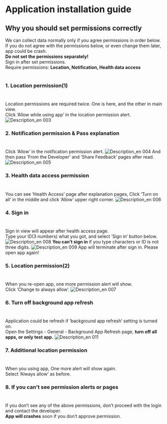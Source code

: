 # Application installation guide
## Why you should set permissions correctly
We can collect data normally only if you agree permissions in order below.<br>
If you do not agree with the permissions below, or even change them later, app could be crash.<br>
**Do not set the permissions separately!**<br>
Sign in after set permissions.<br>
Require permissions: **Location, Notification, Health data access**
#
### 1. Location permission(1)
#
Location permissions are required twice. One is here, and the other in main view.<br>
Click ‘Allow while using app’ in the location permission alert.
![Description_en 003](https://github.com/DHIGHSOUL/UbicompLab-KNIH_iOSDataCollection/assets/73047755/16876d93-9e21-48ad-a05d-46954bf423cf)
### 2. Notification permission & Pass explanation
#
Click ‘Allow’ in the notification permission alert.
![Description_en 004](https://github.com/DHIGHSOUL/UbicompLab-KNIH_iOSDataCollection/assets/73047755/7b5213d3-b9eb-4a02-bb4c-418ef4dab0ff)
And then pass ‘From the Developer’ and ‘Share Feedback’ pages after read.
![Description_en 005](https://github.com/DHIGHSOUL/UbicompLab-KNIH_iOSDataCollection/assets/73047755/74a37afb-c28c-4d31-95ab-52314f68350f)
### 3. Health data access permission
#
You can see ‘Health Access’ page after explanation pages, Click ‘Turn on all’ in the middle and click ‘Allow’ upper right corner.
![Description_en 006](https://github.com/DHIGHSOUL/UbicompLab-KNIH_iOSDataCollection/assets/73047755/c6832512-040e-448d-84c9-d95832fbcf6a)
### 4. Sign in
#
Sign in view will appear after health access page.<br>
Type your ID(3 numbers) what you got, and select  ‘Sign in’ button below.
![Description_en 008](https://github.com/DHIGHSOUL/UbicompLab-KNIH_iOSDataCollection/assets/73047755/08e4d77a-e954-4bbe-9ad9-636bd79e315e)
**You can’t sign in** if you type characters or ID is not three digits.
![Description_en 009](https://github.com/DHIGHSOUL/UbicompLab-KNIH_iOSDataCollection/assets/73047755/8d82f774-abaf-458b-8fda-ad3615a7cd32)
App will terminate after sign in. Please open app again!
### 5. Location permission(2)
#
When you re-open app, one more permission alert will show.<br>
Click ‘Change to always allow’.
![Description_en 007](https://github.com/DHIGHSOUL/UbicompLab-KNIH_iOSDataCollection/assets/73047755/d637ee60-16bc-4544-a5c7-df22c5f7a0f2)
### 6. Turn off background app refresh
#
Application could be refresh if ‘background app refresh’ setting is turned on.<br>
Open the Settings - General - Background App Refresh page, **turn off all apps, or only test app.**
![Description_en 011](https://github.com/DHIGHSOUL/UbicompLab-KNIH_iOSDataCollection/assets/73047755/15c76c4f-c22b-47e9-9631-40129d90559b)
### 7. Additional location permission
#
When you using app, One more alert will show again.<br>
Select ‘Always allow’ as before.
### 8. If you can't see permission alerts or pages
#
If you don’t see any of the above permissions, don’t proceed with the login and contact the developer.<br>
**App will crashes** soon if you don’t approve permission.
